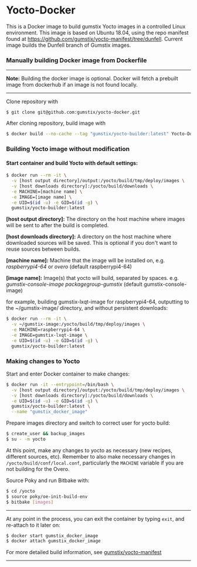<!--

NOTE: "gumstix/yocto-builder" is a placeholder for Image repo on Dockerhub once it becomes
hosted.

-->

# Yocto-Docker
This is a Docker image to build gumstix Yocto images in a controlled Linux environment. This image is based on Ubuntu 18.04, using the repo manifest found at https://github.com/gumstix/yocto-manifest/tree/dunfell. Current image builds the Dunfell branch of Gumstix images.

### Manually building Docker image from Dockerfile
***
**Note:** Building the docker image is optional. Docker will fetch a prebuilt image from dockerhub if an image is not found locally.
***
Clone repository with 
```
$ git clone git@github.com:gumstix/yocto-docker.git

```
After cloning repository, build image with
```sh
$ docker build --no-cache --tag "gumstix/yocto-builder:latest" Yocto-Docker
```

### Building Yocto image without modification
#### Start container and build Yocto with default settings:
<!--*If you made changes to Yocto, skip this.*-->
```sh
$ docker run --rm -it \
  -v [host output directory]/output:/yocto/build/tmp/deploy/images \
  -v [host downloads directory]:/yocto/build/downloads \
  -e MACHINE=[machine name] \
  -e IMAGE=[image name] \
  -e UID=$(id -u) -e GID=$(id -g) \
  gumstix/yocto-builder:latest
```
**[host output directory]:** The directory on the host machine where images will be sent to after the build is completed.

**[host downloads directory]:** A directory on the host machine where downloaded sources will be saved. This is optional if you don't want to reuse sources between builds.

**[machine name]:** Machine that the image will be installed on, e.g. *raspberrypi4-64* or *overo* (default raspberrypi4-64)

**[image name]:** Image(s) that yocto will build, separated by spaces. e.g. *gumstix-console-image packagegroup-gumstix*  (default gumstix-console-image)

for example, building gumstix-lxqt-image for raspberrypi4-64, outputting to the ~/gumstix-image/ directory, and without persistent downloads:
```sh
$ docker run --rm -it \
  -v ~/gumstix-image:/yocto/build/tmp/deploy/images \
  -e MACHINE=raspberrypi4-64 \
  -e IMAGE=gumstix-lxqt-image \
  -e UID=$(id -u) -e GID=$(id -g) \
  gumstix/yocto-builder:latest
```

### Making changes to Yocto
Start and enter Docker container to make changes:
```sh
$ docker run -it --entrypoint=/bin/bash \
  -v [host output directory]/output:/yocto/build/tmp/deploy/images \
  -v [host downloads directory]:/yocto/build/downloads \
  -e UID=$(id -u) -e GID=$(id -g) \
  gumstix/yocto-builder:latest \
  --name "gumstix_docker_image"
```
Prepare images directory and switch to correct user for yocto build:
```sh
$ create_user && backup_images
$ su - -m yocto
```
At this point, make any changes to yocto as necessary (new recipes, different sources, etc). Remember to also make necessary changes in `/yocto/build/conf/local.conf`, particularly the `MACHINE` variable if you are not building for the Overo.

Source Poky and run Bitbake with:
```sh
$ cd /yocto
$ source poky/oe-init-build-env
$ bitbake [images]
```
***
At any point in the process, you can exit the container by typing `exit`, and re-attach to it later on:
```sh
$ docker start gumstix_docker_image
$ docker attach gumstix_docker_image
```

For more detailed build information, see [gumstix/yocto-manifest](https://github.com/gumstix/yocto-manifest/#:~:text=Initialize%20the%20Yocto%20Project%20Build%20Environment)

***
